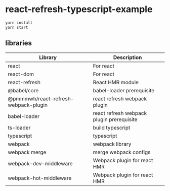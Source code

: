 # react-refresh-typescript-example

```sh
yarn install
yarn start
```

## libraries

| Library                              | Description                               |
| ------------------------------------ | ----------------------------------------- |
| react                                | For react                                 |
| react-dom                            | For react                                 |
| react-refresh                        | React HMR module                          |
| @babel/core                          | babel-loader prerequisite                 |
| @pmmmwh/react-refresh-webpack-plugin | react refresh webpack plugin              |
| babel-loader                         | react refresh webpack plugin prerequisite |
| ts-loader                            | build typescript                          |
| typescript                           | typescript                                |
| webpack                              | webpack library                           |
| webpack merge                        | merge webpack configs                     |
| webpack-dev-middleware               | Webpack plugin for react HMR              |
| webpack-hot-middleware               | Webpack plugin for react HMR              |

